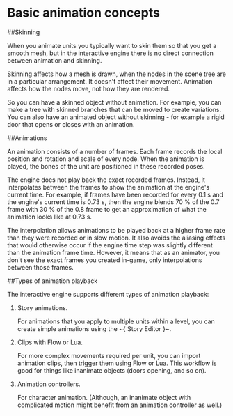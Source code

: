 # Basic animation concepts

##Skinning

When you animate units you typically want to skin them so that you get a smooth mesh, but in the interactive engine there is no direct connection between animation and skinning.

Skinning affects how a mesh is drawn, when the nodes in the scene tree are in a particular arrangement. It doesn't affect their movement.
Animation affects how the nodes move, not how they are rendered.

So you can have a skinned object without animation. For example, you can make a tree with skinned branches that can be moved to create variations. You can also have an animated object without skinning - for example a rigid door that opens or closes with an animation.

##Animations

An animation consists of a number of frames. Each frame records the local position and rotation and scale of every node. When the animation is played, the bones of the unit are positioned in these recorded poses.

The engine does not play back the exact recorded frames. Instead, it interpolates between the frames to show the animation at the engine's current time. For example, if frames have been recorded for every 0.1 s and the engine's current time is 0.73 s, then the engine blends 70 % of the 0.7 frame with 30 % of the 0.8 frame to get an approximation of what the animation looks like at 0.73 s.

The interpolation allows animations to be played back at a higher frame rate than they were recorded or in slow motion. It also avoids the aliasing effects that would otherwise occur if the engine time step was slightly different than the animation frame time. However, it means that as an animator, you don't see the exact frames you created in-game, only interpolations between those frames.

##Types of animation playback

The interactive engine supports different types of animation playback:

1.	Story animations.

    For animations that you apply to multiple units within a level, you can create simple animations using the ~{ Story Editor }~.

2.	Clips with Flow or Lua.

    For more complex movements required per unit, you can import animation clips, then trigger them using Flow or Lua. This workflow is good for things like inanimate objects (doors opening, and so on).

3.	Animation controllers.

    For character animation. (Although, an inanimate object with complicated motion might benefit from an animation controller as well.)
